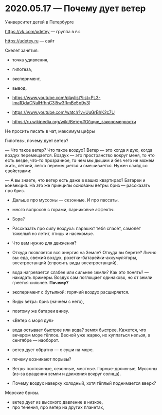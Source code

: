 # 2020.05.17 — Почему дует ветер

Университет детей в Петербурге

https://vk.com/udetey — группа в вк

https://udetey.ru — сайт

Скелет занятия:
* точка удивления,
* гипотеза,
* эксперимент,
* вывод.

* https://www.youtube.com/playlist?list=PL3-Ima1DdaCNulHfhnC3I5w3RmBe5p9v3)
* https://www.youtube.com/watch?v=UuGrBhK2c7U
* https://ru.wikipedia.org/wiki/Ветер#Общие_закономерности

Не просить писать в чат, максимум цифры

Гипотезы, почему дует ветер?

— Что такое ветер? Что такое воздух? Ветер — это когда я дую, когда воздух перемещается. Воздух — это пространство вокруг меня, то что есть везде, что-то прозрачное, то чем мы дышим и без чего не можем жить, лёгкий, легко перемещается и смешивается. Нужен слайд со свойствами: 

— А вы знаете, что ветер есть даже в ваших квартирах? Батареи и конвекция. На это же принципы основаны ветры: бриз — рассказать про бриз.

* Дальше про муссоны — сезонные. И про пассаты.
* много вопросов с горами, парниковые эффекты.
* Бора?
* Рассказать про силу воздуха: парашют тебя спасёт, самолёт тяжелый но летит, птицы и насекомые.
* Что вам нужно для движения?
* Откуда появляется вся энергия на Земле? Откуда вы берете? Лично вы: еда, свежий воздух,  розетки-батарейки-аккумуляторы, электростанций (спросить виды электростанций).
* вода нагревается слабее или сильнее земли? Как это понять? — накидать примеры. Воздух сам поглощает одинаково, но от земли греется сильнее. **Почему?**
* эксперимент с бутылкой: горячий воздух расширяется.
* Виды ветра: бриз (начнём с него),
* поэтому же батареи внизу.
* «Ветер с моря дул»
* вода остывает быстрее или вода? земля быстрее. Кажется, что вечером море тёплое. Весной уже жарко, но куппаться нельзя, в сентябре — наоборот.
* ветер дует обратно — с суши на море.
* почему возникают порывы?
* Ветры постоянные, сезонные, местные. Горные-долинные, Муссоны (из-за вращения земли и движения вокруг солнца).

* Почему воздух наверху холодный, хотя тёплый поднимается вверх?

Морские бризы.

* ветер дует из высокого давление в низкое,
* про течения, про ветер на других планетах,